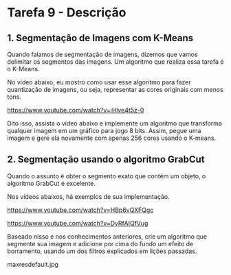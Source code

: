 # Tarefa 9 - Descrição

## 1. Segmentação de Imagens com K-Means
Quando falamos de segmentação de imagens, dizemos que vamos delimitar os segmentos das imagens. Um algoritmo que realiza essa tarefa é o K-Means.

No vídeo abaixo, eu mostro como usar esse algoritmo para fazer quantização de imagens, ou seja, representar as cores originais com menos tons.

https://www.youtube.com/watch?v=iHlve4t5z-0

Dito isso, assista o vídeo abaixo e implemente um algoritmo que transforma qualquer imagem em um gráfico para jogo 8 bits. Assim, pegue uma imagem e gere ela novamente com apenas 256 cores usando o K-means.


## 2. Segmentação usando o algoritmo GrabCut
Quando o assunto é obter o segmento exato que contém um objeto, o algoritmo GrabCut é excelente.

Nos vídeos abaixos, há exemplos de sua implementação.

https://www.youtube.com/watch?v=HBp6vQXFQgc

https://www.youtube.com/watch?v=DyRfAIQfVug

Baseado nisso e nos conhecimentos anteriores, crie um algoritmo que segmente sua imagem e adicione por cima do fundo um efeito de borramento, usando um dos filtros explicados em lições passadas.

maxresdefault.jpg
